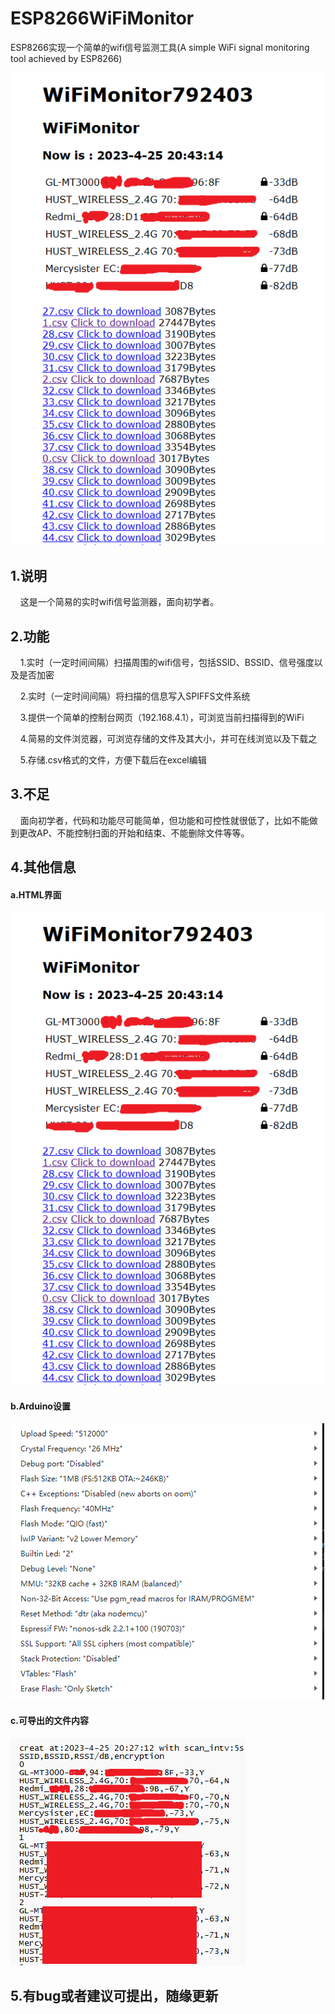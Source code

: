 # ESP8266WiFiMonitor

ESP8266实现一个简单的wifi信号监测工具(A simple WiFi signal monitoring tool achieved by ESP8266)

<img title="" src="picture/root.png" alt="" data-align="center">

## 1.说明

    这是一个简易的实时wifi信号监测器，面向初学者。

## 2.功能

    1.实时（一定时间间隔）扫描周围的wifi信号，包括SSID、BSSID、信号强度以及是否加密

    2.实时（一定时间间隔）将扫描的信息写入SPIFFS文件系统

    3.提供一个简单的控制台网页（192.168.4.1），可浏览当前扫描得到的WiFi

    4.简易的文件浏览器，可浏览存储的文件及其大小，并可在线浏览以及下载之

    5.存储.csv格式的文件，方便下载后在excel编辑

## 3.不足

    面向初学者，代码和功能尽可能简单，但功能和可控性就很低了，比如不能做到更改AP、不能控制扫面的开始和结束、不能删除文件等等。

## 4.其他信息

#### a.HTML界面

<img title="" src="picture\root.png" alt="" data-align="center">

#### b.Arduino设置

<img src="picture\arduinoo%20setting.png" title="" alt="" data-align="center">

#### c.可导出的文件内容

<img src="picture\fileContent.png" title="" alt="" data-align="center">

## 5.有bug或者建议可提出，随缘更新

